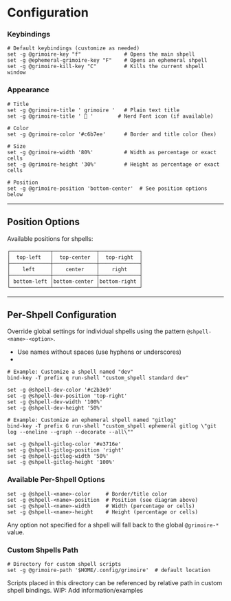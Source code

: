 # Configuration

### Keybindings

```tmux
# Default keybindings (customize as needed)
set -g @grimoire-key "f"              # Opens the main shpell
set -g @ephemeral-grimoire-key "F"    # Opens an ephemeral shpell
set -g @grimoire-kill-key "C"         # Kills the current shpell window
```

### Appearance

```tmux
# Title
set -g @grimoire-title ' grimoire '   # Plain text title
set -g @grimoire-title ' 󱥭 '        # Nerd Font icon (if available)

# Color
set -g @grimoire-color '#c6b7ee'      # Border and title color (hex)

# Size
set -g @grimoire-width '80%'          # Width as percentage or exact cells
set -g @grimoire-height '30%'         # Height as percentage or exact cells

# Position
set -g @grimoire-position 'bottom-center'  # See position options below
```
---
## Position Options

Available positions for shpells:

```
┌─────────────┬──────────────┬─────────────┐
│  top-left   │  top-center  │  top-right  │
├─────────────┼──────────────┼─────────────┤
│    left     │    center    │    right    │
├─────────────┼──────────────┼─────────────┤
│ bottom-left │bottom-center │bottom-right │
└─────────────┴──────────────┴─────────────┘
```
---
## Per-Shpell Configuration

Override global settings for individual shpells using the pattern `@shpell-<name>-<option>`.
- Use names without spaces (use hyphens or underscores)
- 
```tmux
# Example: Customize a shpell named "dev"
bind-key -T prefix q run-shell "custom_shpell standard dev"

set -g @shpell-dev-color '#c2b3e9'
set -g @shpell-dev-position 'top-right'
set -g @shpell-dev-width '100%'
set -g @shpell-dev-height '50%'
```

```tmux
# Example: Customize an ephemeral shpell named "gitlog"
bind-key -T prefix G run-shell "custom_shpell ephemeral gitlog \"git log --oneline --graph --decorate --all\""

set -g @shpell-gitlog-color '#e3716e'
set -g @shpell-gitlog-position 'right'
set -g @shpell-gitlog-width '50%'
set -g @shpell-gitlog-height '100%'
```

### Available Per-Shpell Options

```tmux
set -g @shpell-<name>-color     # Border/title color
set -g @shpell-<name>-position  # Position (see diagram above)
set -g @shpell-<name>-width     # Width (percentage or cells)
set -g @shpell-<name>-height    # Height (percentage or cells)
```

Any option not specified for a shpell will fall back to the global `@grimoire-*` value.

### Custom Shpells Path

```tmux
# Directory for custom shpell scripts
set -g @grimoire-path '$HOME/.config/grimoire'  # default location
```

Scripts placed in this directory can be referenced by relative path in custom shpell bindings.
WIP: Add information/examples
